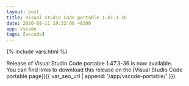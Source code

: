 ```yaml
---
layout: post
title: Visual Studio Code portable 1.47.3-36
date: 2020-08-11 19:32:00 +0200
app: vscode
tags: [vscode]
---
```

{% include vars.html %}

Release of Visual Studio Code portable 1.47.3-36 is now available.<br />
You can find links to download this release on the [Visual Studio Code portable page]({{ var_seo_url | append: '/app/vscode-portable/' }}).
